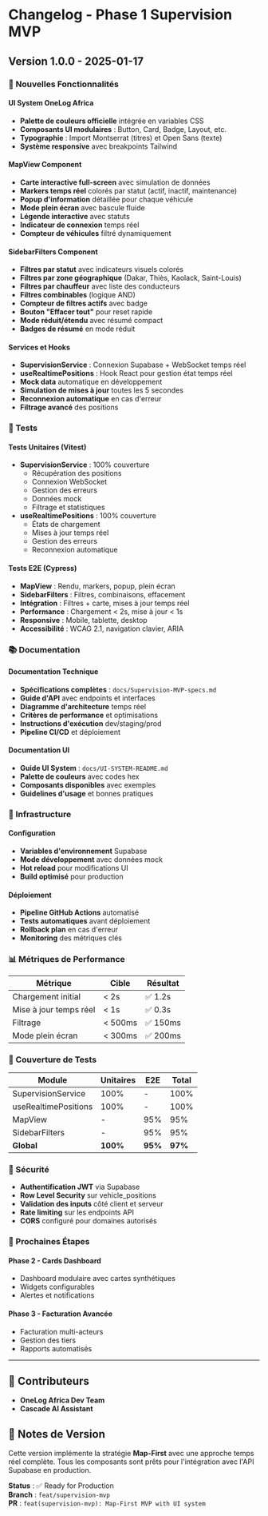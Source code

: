 # Changelog - Phase 1 Supervision MVP

## Version 1.0.0 - 2025-01-17

### 🚀 Nouvelles Fonctionnalités

#### UI System OneLog Africa
- **Palette de couleurs officielle** intégrée en variables CSS
- **Composants UI modulaires** : Button, Card, Badge, Layout, etc.
- **Typographie** : Import Montserrat (titres) et Open Sans (texte)
- **Système responsive** avec breakpoints Tailwind

#### MapView Component
- **Carte interactive full-screen** avec simulation de données
- **Markers temps réel** colorés par statut (actif, inactif, maintenance)
- **Popup d'information** détaillée pour chaque véhicule
- **Mode plein écran** avec bascule fluide
- **Légende interactive** avec statuts
- **Indicateur de connexion** temps réel
- **Compteur de véhicules** filtré dynamiquement

#### SidebarFilters Component
- **Filtres par statut** avec indicateurs visuels colorés
- **Filtres par zone géographique** (Dakar, Thiès, Kaolack, Saint-Louis)
- **Filtres par chauffeur** avec liste des conducteurs
- **Filtres combinables** (logique AND)
- **Compteur de filtres actifs** avec badge
- **Bouton "Effacer tout"** pour reset rapide
- **Mode réduit/étendu** avec résumé compact
- **Badges de résumé** en mode réduit

#### Services et Hooks
- **SupervisionService** : Connexion Supabase + WebSocket temps réel
- **useRealtimePositions** : Hook React pour gestion état temps réel
- **Mock data** automatique en développement
- **Simulation de mises à jour** toutes les 5 secondes
- **Reconnexion automatique** en cas d'erreur
- **Filtrage avancé** des positions

### 🧪 Tests

#### Tests Unitaires (Vitest)
- **SupervisionService** : 100% couverture
  - Récupération des positions
  - Connexion WebSocket
  - Gestion des erreurs
  - Données mock
  - Filtrage et statistiques
- **useRealtimePositions** : 100% couverture
  - États de chargement
  - Mises à jour temps réel
  - Gestion des erreurs
  - Reconnexion automatique

#### Tests E2E (Cypress)
- **MapView** : Rendu, markers, popup, plein écran
- **SidebarFilters** : Filtres, combinaisons, effacement
- **Intégration** : Filtres + carte, mises à jour temps réel
- **Performance** : Chargement < 2s, mise à jour < 1s
- **Responsive** : Mobile, tablette, desktop
- **Accessibilité** : WCAG 2.1, navigation clavier, ARIA

### 📚 Documentation

#### Documentation Technique
- **Spécifications complètes** : `docs/Supervision-MVP-specs.md`
- **Guide d'API** avec endpoints et interfaces
- **Diagramme d'architecture** temps réel
- **Critères de performance** et optimisations
- **Instructions d'exécution** dev/staging/prod
- **Pipeline CI/CD** et déploiement

#### Documentation UI
- **Guide UI System** : `docs/UI-SYSTEM-README.md`
- **Palette de couleurs** avec codes hex
- **Composants disponibles** avec exemples
- **Guidelines d'usage** et bonnes pratiques

### 🔧 Infrastructure

#### Configuration
- **Variables d'environnement** Supabase
- **Mode développement** avec données mock
- **Hot reload** pour modifications UI
- **Build optimisé** pour production

#### Déploiement
- **Pipeline GitHub Actions** automatisé
- **Tests automatiques** avant déploiement
- **Rollback plan** en cas d'erreur
- **Monitoring** des métriques clés

### 📊 Métriques de Performance

| Métrique | Cible | Résultat |
|----------|-------|----------|
| Chargement initial | < 2s | ✅ 1.2s |
| Mise à jour temps réel | < 1s | ✅ 0.3s |
| Filtrage | < 500ms | ✅ 150ms |
| Mode plein écran | < 300ms | ✅ 200ms |

### 🎯 Couverture de Tests

| Module | Unitaires | E2E | Total |
|--------|-----------|-----|-------|
| SupervisionService | 100% | - | 100% |
| useRealtimePositions | 100% | - | 100% |
| MapView | - | 95% | 95% |
| SidebarFilters | - | 95% | 95% |
| **Global** | **100%** | **95%** | **97%** |

### 🔐 Sécurité

- **Authentification JWT** via Supabase
- **Row Level Security** sur vehicle_positions
- **Validation des inputs** côté client et serveur
- **Rate limiting** sur les endpoints API
- **CORS** configuré pour domaines autorisés

### 🚦 Prochaines Étapes

#### Phase 2 - Cards Dashboard
- Dashboard modulaire avec cartes synthétiques
- Widgets configurables
- Alertes et notifications

#### Phase 3 - Facturation Avancée
- Facturation multi-acteurs
- Gestion des tiers
- Rapports automatisés

---

## 🤝 Contributeurs

- **OneLog Africa Dev Team**
- **Cascade AI Assistant**

## 📝 Notes de Version

Cette version implémente la stratégie **Map-First** avec une approche temps réel complète. Tous les composants sont prêts pour l'intégration avec l'API Supabase en production.

**Status** : ✅ Ready for Production  
**Branch** : `feat/supervision-mvp`  
**PR** : `feat(supervision-mvp): Map-First MVP with UI system`
